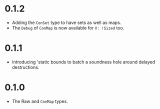 # 0.1.2

* Adding the `ConSet` type to have sets as well as maps.
* The `Debug` of `ConMap` is now available for `V: !Sized` too.

# 0.1.1

* Introducing 'static bounds to batch a soundness hole around delayed
  destructions.

# 0.1.0

* The Raw and `ConMap` types.
